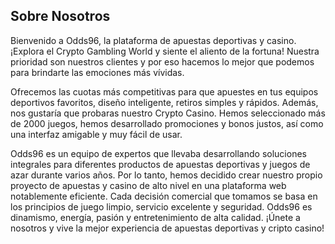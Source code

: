 ## Sobre Nosotros

Bienvenido a Odds96, la plataforma de apuestas deportivas y casino. ¡Explora el Crypto Gambling World y siente el aliento de la fortuna! Nuestra prioridad son nuestros clientes y por eso hacemos lo mejor que podemos para brindarte las emociones más vívidas.

Ofrecemos las cuotas más competitivas para que apuestes en tus equipos deportivos favoritos, diseño inteligente, retiros simples y rápidos. Además, nos gustaría que probaras nuestro Crypto Casino. Hemos seleccionado más de 2000 juegos, hemos desarrollado promociones y bonos justos, así como una interfaz amigable y muy fácil de usar.

Odds96 es un equipo de expertos que llevaba desarrollando soluciones integrales para diferentes productos de apuestas deportivas y juegos de azar durante varios años. Por lo tanto, hemos decidido crear nuestro propio proyecto de apuestas y casino de alto nivel en una plataforma web notablemente eficiente. Cada decisión comercial que tomamos se basa en los principios de juego limpio, servicio excelente y seguridad. Odds96 es dinamismo, energía, pasión y entretenimiento de alta calidad. ¡Únete a nosotros y vive la mejor experiencia de apuestas deportivas y cripto casino!
<!--stackedit_data:
eyJoaXN0b3J5IjpbLTkwODAwNTg1Ml19
-->
